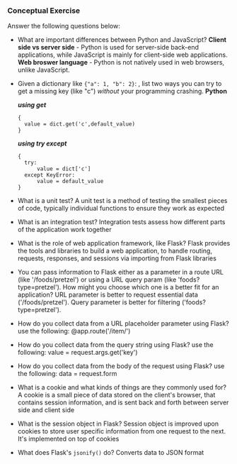 ### Conceptual Exercise

Answer the following questions below:

- What are important differences between Python and JavaScript?
**Client side vs server side** - Python is used for server-side back-end applications, while JavaScript is mainly for client-side web applications.
**Web broswer language** - Python is not natively used in web browsers, unlike JavaScript.


- Given a dictionary like ``{"a": 1, "b": 2}``: , list two ways you
  can try to get a missing key (like "c") *without* your programming
  crashing.
  **Python**

  ***using get***

  ```
  {
    value = dict.get('c',default_value)
  }

  ```
  ***using try except***

  ```
  {
    try:
        value = dict['c']
    except KeyError:
        value = default_value
  }

  ```

- What is a unit test?
A unit test is a method of testing the smallest pieces of code, typically individual functions to ensure they work as expected

- What is an integration test?
Integration tests assess how different parts of the application work together

- What is the role of web application framework, like Flask?
Flask provides the tools and libraries to build a web application, to handle routing, requests, responses, and sessions via importing from Flask libraries

- You can pass information to Flask either as a parameter in a route URL
  (like '/foods/pretzel') or using a URL query param (like
  'foods?type=pretzel'). How might you choose which one is a better fit
  for an application?
URL parameter is better to request essential data ('/foods/pretzel'). Query parameter is better for filtering ('foods?type=pretzel').

- How do you collect data from a URL placeholder parameter using Flask?
use the following: @app.route('/item/<id>')

- How do you collect data from the query string using Flask?
use the following: value = request.args.get('key')

- How do you collect data from the body of the request using Flask?
use the following: data = request.form

- What is a cookie and what kinds of things are they commonly used for?
A cookie is a small piece of data stored on the client's browser, that contains session information, and is sent back and forth between server side and client side

- What is the session object in Flask?
Session object is improved upon cookies to store user specific information from one request to the next. It's implemented on top of cookies

- What does Flask's `jsonify()` do?
Converts data to JSON format
